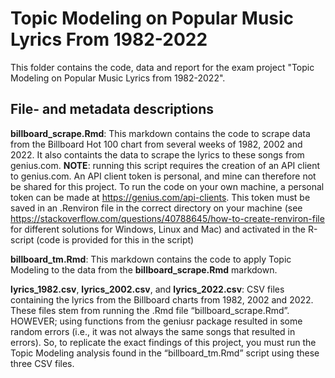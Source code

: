 # Topic Modeling on Popular Music Lyrics From 1982-2022

This folder contains the code, data and report for the exam project "Topic Modeling on Popular Music Lyrics from 1982-2022". 

## File- and metadata descriptions
**billboard_scrape.Rmd**: This markdown contains the code to scrape data from the Billboard Hot 100 chart from several weeks of 1982, 2002 and 2022. It also containts the data to scrape the lyrics to these songs from genius.com. **NOTE**: running this script requires the creation of an API client to genius.com. An API client token is personal, and mine can therefore not be shared for this project. To run the code on your own machine, a personal token can be made at https://genius.com/api-clients. This token must be saved in an .Renviron file in the correct directory on your machine (see https://stackoverflow.com/questions/40788645/how-to-create-renviron-file for different solutions for Windows, Linux and Mac) and activated in the R-script (code is provided for this in the script)

**billboard_tm.Rmd**: This markdown contains the code to apply Topic Modeling to the data from the **billboard_scrape.Rmd** markdown.

**lyrics_1982.csv**, **lyrics_2002.csv**, and **lyrics_2022.csv**: CSV files containing the lyrics from the Billboard charts from 1982, 2002 and 2022. These files stem from running the .Rmd file “billboard_scrape.Rmd”. HOWEVER; using functions from the geniusr package resulted in some random errors (i.e., it was not always the same songs that resulted in errors). So, to replicate the exact findings of this project, you must run the Topic Modeling analysis found in the “billboard_tm.Rmd” script using these three CSV files.
